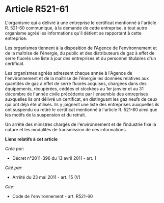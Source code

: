 # Article R521-61

L'organisme qui a délivré à une entreprise le certificat mentionné à l'article R. 521-60 communique, à la demande de cette
entreprise, à tout autre organisme agréé les informations qu'il détient se rapportant à cette entreprise. 

Les organismes tiennent à la disposition de l'Agence de l'environnement et de la maîtrise de l'énergie, du public et des
distributeurs de gaz à effet de serre fluorés une liste à jour des entreprises et du personnel titulaires d'un certificat. 

Les organismes agréés adressent chaque année à l'Agence de l'environnement et de la maîtrise de l'énergie les données
relatives aux quantités de gaz à effet de serre fluorés acquises, chargées dans des équipements, récupérées, cédées et
stockées au 1er janvier et au 31 décembre de l'année civile précédente par l'ensemble des entreprises auxquelles ils ont
délivré un certificat, en distinguant les gaz neufs de ceux qui ont déjà été utilisés. Ils y joignent une liste des
entreprises auxquelles ils ont suspendu ou retiré le certificat mentionné à l'article R. 521-60 ainsi que les motifs de la
suspension et du retrait. 

Un arrêté des ministres chargés de l'environnement et de l'industrie fixe la nature et les modalités de transmission de ces
informations.

**Liens relatifs à cet article**

_Créé par_:

  - Décret n°2011-396 du 13 avril 2011 - art. 1

_Cité par_:

  - Arrêté du 23 mai 2011 - art. 15 (V)

_Cite_:

  - Code de l'environnement - art. R521-60

